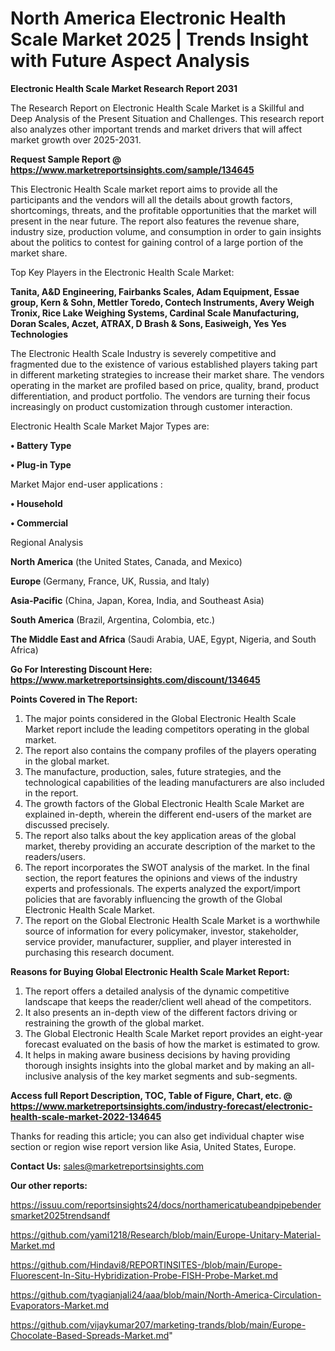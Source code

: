 # North America Electronic Health Scale Market 2025 | Trends Insight with Future Aspect Analysis

<strong>Electronic Health Scale Market Research Report 2031</strong>

The Research Report on Electronic Health Scale Market is a Skillful and Deep Analysis of the Present Situation and Challenges. This research report also analyzes other important trends and market drivers that will affect market growth over 2025-2031.

<strong>Request Sample Report @ <a href=https://www.marketreportsinsights.com/sample/134645>https://www.marketreportsinsights.com/sample/134645</a></strong>

This Electronic Health Scale market report aims to provide all the participants and the vendors will all the details about growth factors, shortcomings, threats, and the profitable opportunities that the market will present in the near future. The report also features the revenue share, industry size, production volume, and consumption in order to gain insights about the politics to contest for gaining control of a large portion of the market share.

Top Key Players in the Electronic Health Scale Market:

<strong>Tanita, A&D Engineering, Fairbanks Scales, Adam Equipment, Essae group, Kern & Sohn, Mettler Toredo, Contech Instruments, Avery Weigh Tronix, Rice Lake Weighing Systems, Cardinal Scale Manufacturing, Doran Scales, Aczet, ATRAX, D Brash & Sons, Easiweigh, Yes Yes Technologies</strong>

The Electronic Health Scale Industry is severely competitive and fragmented due to the existence of various established players taking part in different marketing strategies to increase their market share. The vendors operating in the market are profiled based on price, quality, brand, product differentiation, and product portfolio. The vendors are turning their focus increasingly on product customization through customer interaction.

Electronic Health Scale Market Major Types are:

<strong>• Battery Type

• Plug-in Type</strong>

Market Major end-user applications :

<strong>• Household

• Commercial</strong>

Regional Analysis

</u><strong><b>North America</b></strong> (the United States, Canada, and Mexico)

<strong><b>Europe </b></strong>(Germany, France, UK, Russia, and Italy)

<strong><b>Asia-Pacific</b></strong> (China, Japan, Korea, India, and Southeast Asia)

<strong><b>South America</b></strong> (Brazil, Argentina, Colombia, etc.)

<strong><b>The Middle East and Africa</b></strong> (Saudi Arabia, UAE, Egypt, Nigeria, and South Africa)

<strong>Go For Interesting Discount Here: <a href=https://www.marketreportsinsights.com/discount/134645>https://www.marketreportsinsights.com/discount/134645</a></strong>

<strong>Points Covered in The Report:</strong>
<ol>
  <li>The major points considered in the Global Electronic Health Scale Market report include the leading competitors operating in the global market.</li>
  <li>The report also contains the company profiles of the players operating in the global market.</li>
  <li>The manufacture, production, sales, future strategies, and the technological capabilities of the leading manufacturers are also included in the report.</li>
  <li>The growth factors of the Global Electronic Health Scale Market are explained in-depth, wherein the different end-users of the market are discussed precisely.</li>
  <li>The report also talks about the key application areas of the global market, thereby providing an accurate description of the market to the readers/users.</li>
  <li>The report incorporates the SWOT analysis of the market. In the final section, the report features the opinions and views of the industry experts and professionals. The experts analyzed the export/import policies that are favorably influencing the growth of the Global Electronic Health Scale Market.</li>
  <li>The report on the Global Electronic Health Scale Market is a worthwhile source of information for every policymaker, investor, stakeholder, service provider, manufacturer, supplier, and player interested in purchasing this research document.</li>
</ol>
<strong>Reasons for Buying Global Electronic Health Scale Market Report:</strong>

<ol>
  <li>The report offers a detailed analysis of the dynamic competitive landscape that keeps the reader/client well ahead of the competitors.</li>
  <li>It also presents an in-depth view of the different factors driving or restraining the growth of the global market.</li>
  <li>The Global Electronic Health Scale Market report provides an eight-year forecast evaluated on the basis of how the market is estimated to grow.</li>
  <li>It helps in making aware business decisions by having providing thorough insights insights into the global market and by making an all-inclusive analysis of the key market segments and sub-segments.</li>
</ol>
<strong>Access full Report Description, TOC, Table of Figure, Chart, etc. @ <a href=https://www.marketreportsinsights.com/industry-forecast/electronic-health-scale-market-2022-134645>https://www.marketreportsinsights.com/industry-forecast/electronic-health-scale-market-2022-134645</a></strong>


Thanks for reading this article; you can also get individual chapter wise section or region wise report version like Asia, United States, Europe.

<strong>Contact Us:</strong>
sales@marketreportsinsights.com

<strong>Our other reports:</strong>

<a href=https://issuu.com/reportsinsights24/docs/northamericatubeandpipebendersmarket2025trendsandf>https://issuu.com/reportsinsights24/docs/northamericatubeandpipebendersmarket2025trendsandf</a>

<a href=https://github.com/yami1218/Research/blob/main/Europe-Unitary-Material-Market.md>https://github.com/yami1218/Research/blob/main/Europe-Unitary-Material-Market.md</a>

<a href=https://github.com/Hindavi8/REPORTINSITES-/blob/main/Europe-Fluorescent-In-Situ-Hybridization-Probe-FISH-Probe-Market.md>https://github.com/Hindavi8/REPORTINSITES-/blob/main/Europe-Fluorescent-In-Situ-Hybridization-Probe-FISH-Probe-Market.md</a>

<a href=https://github.com/tyagianjali24/aaa/blob/main/North-America-Circulation-Evaporators-Market.md>https://github.com/tyagianjali24/aaa/blob/main/North-America-Circulation-Evaporators-Market.md</a>

<a href=https://github.com/vijaykumar207/marketing-trands/blob/main/Europe-Chocolate-Based-Spreads-Market.md>https://github.com/vijaykumar207/marketing-trands/blob/main/Europe-Chocolate-Based-Spreads-Market.md</a>"
